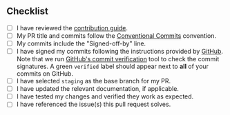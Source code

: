 ## Checklist
<!-- Go over following points. check them with an `x` if they do apply, (they turn into clickable checkboxes once the PR is submitted, so no need to do everything at once)

-->

- [ ] I have reviewed the [contribution guide](../CONTRIBUTING.md).
- [ ] My PR title and commits follow the [Conventional Commits](https://www.conventionalcommits.org/en/v1.0.0/) convention.
- [ ] My commits include the "Signed-off-by" line.
- [ ] I have signed my commits following the instructions provided by [GitHub](https://docs.github.com/en/authentication/managing-commit-signature-verification/signing-commits). Note that we run [GitHub's commit verification](https://docs.github.com/en/authentication/managing-commit-signature-verification/about-commit-signature-verification) tool to check the commit signatures. A green `verified` label should appear next to **all** of your commits on GitHub.
- [ ] I have selected `staging` as the base branch for my PR.
- [ ] I have updated the relevant documentation, if applicable.
- [ ] I have tested my changes and verified they work as expected.
- [ ] I have referenced the issue(s) this pull request solves.
